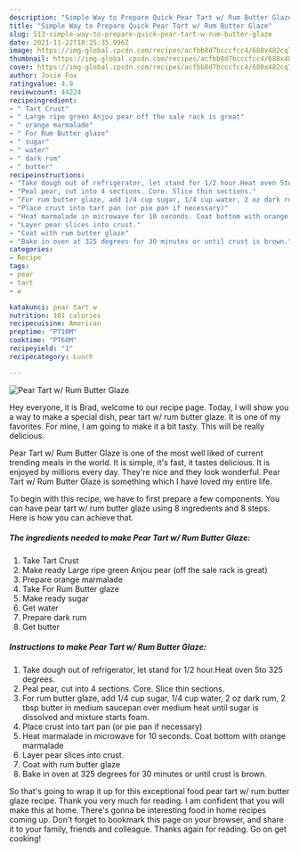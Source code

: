```yaml
---
description: "Simple Way to Prepare Quick Pear Tart w/ Rum Butter Glaze"
title: "Simple Way to Prepare Quick Pear Tart w/ Rum Butter Glaze"
slug: 513-simple-way-to-prepare-quick-pear-tart-w-rum-butter-glaze
date: 2021-11-22T10:25:35.996Z
image: https://img-global.cpcdn.com/recipes/acfbb8d7bcccfcc4/680x482cq70/pear-tart-w-rum-butter-glaze-recipe-main-photo.jpg
thumbnail: https://img-global.cpcdn.com/recipes/acfbb8d7bcccfcc4/680x482cq70/pear-tart-w-rum-butter-glaze-recipe-main-photo.jpg
cover: https://img-global.cpcdn.com/recipes/acfbb8d7bcccfcc4/680x482cq70/pear-tart-w-rum-butter-glaze-recipe-main-photo.jpg
author: Josie Fox
ratingvalue: 4.9
reviewcount: 44224
recipeingredient:
- " Tart Crust"
- " Large ripe green Anjou pear off the sale rack is great"
- " orange marmalade"
- " For Rum Butter glaze"
- " sugar"
- " water"
- " dark rum"
- " butter"
recipeinstructions:
- "Take dough out of refrigerator, let stand for 1/2 hour.Heat oven 5to 325 degrees."
- "Peal pear, cut into 4 sections. Core. Slice thin sections."
- "For rum butter glaze, add 1/4 cup sugar, 1/4 cup water, 2 oz dark rum, 2 tbsp butter in medium saucepan over medium heat until sugar is dissolved and mixture starts foam."
- "Place crust into tart pan (or pie pan if necessary)"
- "Heat marmalade in microwave for 10 seconds. Coat bottom with orange marmalade"
- "Layer pear slices into crust."
- "Coat with rum butter glaze"
- "Bake in oven at 325 degrees for 30 minutes or until crust is brown."
categories:
- Recipe
tags:
- pear
- tart
- w

katakunci: pear tart w 
nutrition: 101 calories
recipecuisine: American
preptime: "PT10M"
cooktime: "PT60M"
recipeyield: "1"
recipecategory: Lunch

---
```



![Pear Tart w/ Rum Butter Glaze](https://img-global.cpcdn.com/recipes/acfbb8d7bcccfcc4/680x482cq70/pear-tart-w-rum-butter-glaze-recipe-main-photo.jpg)

Hey everyone, it is Brad, welcome to our recipe page. Today, I will show you a way to make a special dish, pear tart w/ rum butter glaze. It is one of my favorites. For mine, I am going to make it a bit tasty. This will be really delicious.



Pear Tart w/ Rum Butter Glaze is one of the most well liked of current trending meals in the world. It is simple, it's fast, it tastes delicious. It is enjoyed by millions every day. They're nice and they look wonderful. Pear Tart w/ Rum Butter Glaze is something which I have loved my entire life.


To begin with this recipe, we have to first prepare a few components. You can have pear tart w/ rum butter glaze using 8 ingredients and 8 steps. Here is how you can achieve that.

<!--inarticleads1-->

##### The ingredients needed to make Pear Tart w/ Rum Butter Glaze:

1. Take  Tart Crust
1. Make ready  Large ripe green Anjou pear (off the sale rack is great)
1. Prepare  orange marmalade
1. Take  For Rum Butter glaze
1. Make ready  sugar
1. Get  water
1. Prepare  dark rum
1. Get  butter




<!--inarticleads2-->

##### Instructions to make Pear Tart w/ Rum Butter Glaze:

1. Take dough out of refrigerator, let stand for 1/2 hour.Heat oven 5to 325 degrees.
1. Peal pear, cut into 4 sections. Core. Slice thin sections.
1. For rum butter glaze, add 1/4 cup sugar, 1/4 cup water, 2 oz dark rum, 2 tbsp butter in medium saucepan over medium heat until sugar is dissolved and mixture starts foam.
1. Place crust into tart pan (or pie pan if necessary)
1. Heat marmalade in microwave for 10 seconds. Coat bottom with orange marmalade
1. Layer pear slices into crust.
1. Coat with rum butter glaze
1. Bake in oven at 325 degrees for 30 minutes or until crust is brown.




So that's going to wrap it up for this exceptional food pear tart w/ rum butter glaze recipe. Thank you very much for reading. I am confident that you will make this at home. There's gonna be interesting food in home recipes coming up. Don't forget to bookmark this page on your browser, and share it to your family, friends and colleague. Thanks again for reading. Go on get cooking!
